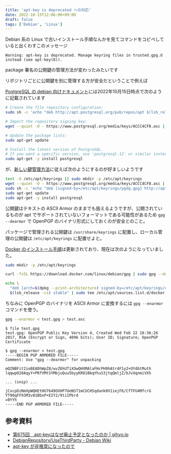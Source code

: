 ```yaml
---
title: 'apt-key is deprecated への対応'
date: 2022-10-15T12:06:00+09:00
draft: false
tags: ['Debian', 'Linux']
---
```


Debian 系の Linux で古いインストール手順なんかを見てコマンドをコピペしていると出くわすこのメッセージ

```
Warning: apt-key is deprecated. Manage keyring files in trusted.gpg.d instead (see apt-key(8)).
```

package 署名の公開鍵の管理方法が変わったみたいです

リポジトリごとに公開鍵を別に管理する方が安全だということで例えば

[PostgreSQL の debian 向けドキュメント](https://www.postgresql.org/download/linux/debian/)には2022年10月15日時点で次のように記載されています

```bash
# Create the file repository configuration:
sudo sh -c 'echo "deb http://apt.postgresql.org/pub/repos/apt $(lsb_release -cs)-pgdg main" > /etc/apt/sources.list.d/pgdg.list'

# Import the repository signing key:
wget --quiet -O - https://www.postgresql.org/media/keys/ACCC4CF8.asc | sudo apt-key add -

# Update the package lists:
sudo apt-get update

# Install the latest version of PostgreSQL.
# If you want a specific version, use 'postgresql-12' or similar instead of 'postgresql':
sudo apt-get -y install postgresql
```

が、[新しい鍵管理方法](https://wiki.debian.org/DebianRepository/UseThirdParty)に従えば次のようにするのが好ましいようです

```bash
test -d /etc/apt/keyrings || sudo mkdir -p /etc/apt/keyrings
wget --quiet -O - https://www.postgresql.org/media/keys/ACCC4CF8.asc | gpg --dearmor -o /etc/apt/keyrings/pgdg.gpg
sudo sh -c 'echo "deb [signed-by=/etc/apt/keyrings/pgdg.gpg] http://apt.postgresql.org/pub/repos/apt $(lsb_release -cs)-pgdg main" > /etc/apt/sources.list.d/pgdg.list'
sudo apt-get update
sudo apt-get -y install postgresql
```

公開鍵はテキストの ASCII Armor のままでも扱えるようですが、公開されているものが apt でサポートされていないフォーマットである可能性があるため
`gpg --dearmor` で OpenPGP のバイナリ形式にしておくのが安全とのこと。

パッケージで管理される公開鍵は `/usr/share/keyrings` に配置し、ローカル管理の公開鍵は `/etc/apt/keyrings` に配置せよと。


[Docker のインストール手順](https://docs.docker.com/engine/install/debian/)は更新されており、現在は次のようになっていました。

```bash
sudo mkdir -p /etc/apt/keyrings

curl -fsSL https://download.docker.com/linux/debian/gpg | sudo gpg --dearmor -o /etc/apt/keyrings/docker.gpg

echo \
  "deb [arch=$(dpkg --print-architecture) signed-by=/etc/apt/keyrings/docker.gpg] https://download.docker.com/linux/debian \
  $(lsb_release -cs) stable" | sudo tee /etc/apt/sources.list.d/docker.list > /dev/null
```

ちなみに OpenPGP のバイナリを ASCII Armor に変換するには `gpg --enarmor` コマンドを使う。

```bash
gpg --enarmor < test.gpg > test.asc
```

```
$ file test.gpg
test.gpg: OpenPGP Public Key Version 4, Created Wed Feb 22 18:36:26 2017, RSA (Encrypt or Sign, 4096 bits); User ID; Signature; OpenPGP Certificate

$ gpg --enarmor < test.gpg
-----BEGIN PGP ARMORED FILE-----
Comment: Use "gpg --dearmor" for unpacking

mQINBFit2ioBEADhWpZ8/wvZ6hUTiXOwQHXMAlaFHcPH9hAtr4F1y2+OYdbtMuth
lqqwp028AqyY+PRfVMtSYMbjuQuu5byyKR01BbqYhuS3jtqQmljZ/bJvXqnmiVXh

... (snip) ...

jCxcpDzNmXpWQHEtHU7649OXHP7UeNST1mCUCH5qdank0V1iejF6/CfTFU4MfcrG
YT90qFF93M3v01BbxP+EIY2/9tiIPbrd
=0YYh
-----END PGP ARMORED FILE-----
```


## 参考資料

- [第675回　apt-keyはなぜ廃止予定となったのか | gihyo.jp](https://gihyo.jp/admin/serial/01/ubuntu-recipe/0675)
- [DebianRepository/UseThirdParty - Debian Wiki](https://wiki.debian.org/DebianRepository/UseThirdParty)
- [apt-key が非推奨になったので](https://zenn.dev/spiegel/articles/20220508-apt-key-is-deprecated)
